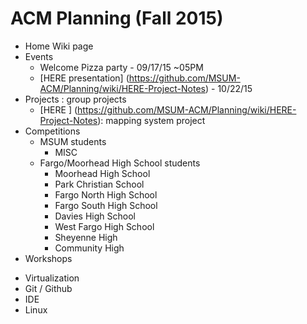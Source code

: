 # ACM Planning (Fall 2015)

+ Home Wiki page
+ Events
  - Welcome Pizza party - 09/17/15 ~05PM
  - [HERE presentation] (https://github.com/MSUM-ACM/Planning/wiki/HERE-Project-Notes) - 10/22/15
+ Projects          : group projects 
  - [HERE ] (https://github.com/MSUM-ACM/Planning/wiki/HERE-Project-Notes): mapping system project
+ Competitions
  - MSUM students
    - MISC
  - Fargo/Moorhead High School students
    - Moorhead High School
    - Park Christian School
    - Fargo North High School
    - Fargo South High School
    - Davies High School
    - West Fargo High School
    - Sheyenne High
    - Community High
+ Workshops
 - Virtualization
 - Git / Github
 - IDE
 - Linux

